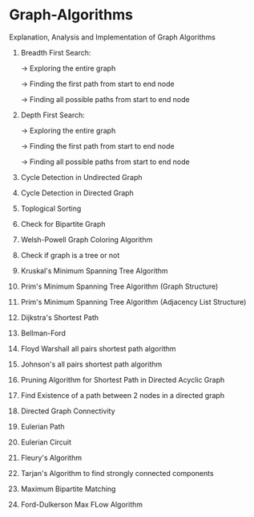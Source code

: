# Graph-Algorithms
Explanation, Analysis and Implementation of Graph Algorithms

1. Breadth First Search:

	-> Exploring the entire graph

	-> Finding the first path from start to end node

	-> Finding all possible paths from start to end node

2. Depth First Search:

	-> Exploring the entire graph

	-> Finding the first path from start to end node

	-> Finding all possible paths from start to end node

3. Cycle Detection in Undirected Graph

4. Cycle Detection in Directed Graph

5. Toplogical Sorting

6. Check for Bipartite Graph

7. Welsh-Powell Graph Coloring Algorithm

8. Check if graph is a tree or not

9. Kruskal's Minimum Spanning Tree Algorithm

10. Prim's Minimum Spanning Tree Algorithm (Graph Structure)

11. Prim's Minimum Spanning Tree Algorithm (Adjacency List Structure)

12. Dijkstra's Shortest Path

13. Bellman-Ford

14. Floyd Warshall all pairs shortest path algorithm

15. Johnson's all pairs shortest path algorithm

16. Pruning Algorithm for Shortest Path in Directed Acyclic Graph

17. Find Existence of a path between 2 nodes in a directed graph

18. Directed Graph Connectivity

19. Eulerian Path

20. Eulerian Circuit

21. Fleury's Algorithm

22. Tarjan's Algorithm to find strongly connected components

23. Maximum Bipartite Matching

24. Ford-Dulkerson Max FLow Algorithm
